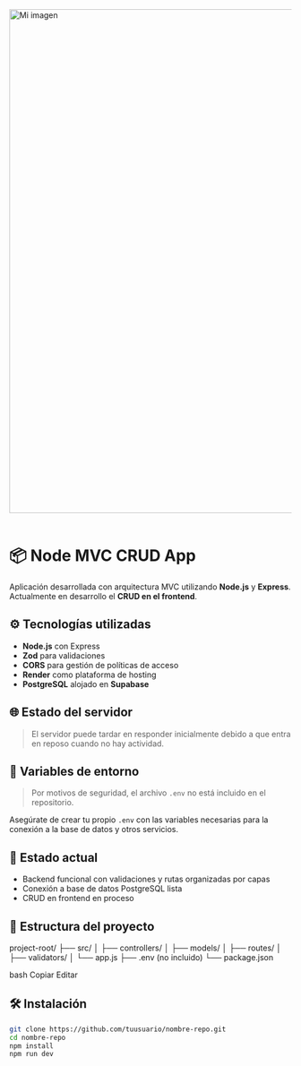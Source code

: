 
<img src="https://github.com/user-attachments/assets/ed00e76f-8df9-4404-981b-4b35027ec043" alt="Mi imagen" width="900" border-radius="10px"/>
<br><br>


# 📦 Node MVC CRUD App

Aplicación desarrollada con arquitectura MVC utilizando **Node.js** y **Express**.  
Actualmente en desarrollo el **CRUD en el frontend**.

## ⚙️ Tecnologías utilizadas

- **Node.js** con Express
- **Zod** para validaciones
- **CORS** para gestión de políticas de acceso
- **Render** como plataforma de hosting
- **PostgreSQL** alojado en **Supabase**

## 🌐 Estado del servidor

> El servidor puede tardar en responder inicialmente debido a que entra en reposo cuando no hay actividad.

## 🔐 Variables de entorno

> Por motivos de seguridad, el archivo `.env` no está incluido en el repositorio.

Asegúrate de crear tu propio `.env` con las variables necesarias para la conexión a la base de datos y otros servicios.

## 🚧 Estado actual

- Backend funcional con validaciones y rutas organizadas por capas
- Conexión a base de datos PostgreSQL lista
- CRUD en frontend en proceso

## 📁 Estructura del proyecto

project-root/ ├── src/ │ ├── controllers/ │ ├── models/ │ ├── routes/ │ ├── validators/ │ └── app.js ├── .env (no incluido) └── package.json

bash
Copiar
Editar

## 🛠️ Instalación

```bash
git clone https://github.com/tuusuario/nombre-repo.git
cd nombre-repo
npm install
npm run dev
